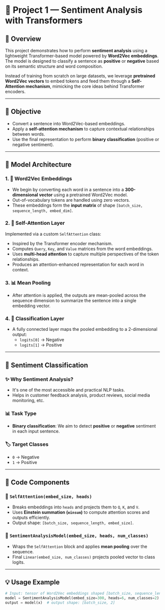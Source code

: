 # 📘 Project 1 — Sentiment Analysis with Transformers

## 🧠 Overview

This project demonstrates how to perform **sentiment analysis** using a lightweight Transformer-based model powered by **Word2Vec embeddings**. The model is designed to classify a sentence as **positive** or **negative** based on its semantic structure and word composition.

Instead of training from scratch on large datasets, we leverage **pretrained Word2Vec vectors** to embed tokens and feed them through a **Self-Attention mechanism**, mimicking the core ideas behind Transformer encoders.

---

## 🎯 Objective

- Convert a sentence into Word2Vec-based embeddings.
- Apply a **self-attention mechanism** to capture contextual relationships between words.
- Use the final representation to perform **binary classification** (positive or negative sentiment).

---

## 🧱 Model Architecture

### 1. 🔡 **Word2Vec Embeddings**
- We begin by converting each word in a sentence into a **300-dimensional vector** using a pretrained Word2Vec model.
- Out-of-vocabulary tokens are handled using zero vectors.
- These embeddings form the **input matrix** of shape `[batch_size, sequence_length, embed_dim]`.

### 2. 🧲 **Self-Attention Layer**
Implemented via a custom `SelfAttention` class:
- Inspired by the Transformer encoder mechanism.
- Computes `Query`, `Key`, and `Value` matrices from the word embeddings.
- Uses **multi-head attention** to capture multiple perspectives of the token relationships.
- Produces an attention-enhanced representation for each word in context.

### 3. 📊 **Mean Pooling**
- After attention is applied, the outputs are mean-pooled across the sequence dimension to summarize the sentence into a single embedding vector.

### 4. 🎯 **Classification Layer**
- A fully connected layer maps the pooled embedding to a 2-dimensional output:
  - `logits[0]` → Negative
  - `logits[1]` → Positive

---

## 🧪 Sentiment Classification

### ✨ Why Sentiment Analysis?
- It's one of the most accessible and practical NLP tasks.
- Helps in customer feedback analysis, product reviews, social media monitoring, etc.

### 📊 Task Type
- **Binary classification**: We aim to detect **positive** or **negative** sentiment in each input sentence.

### 🏷️ Target Classes
- `0` → Negative
- `1` → Positive

---

## 🧩 Code Components

### 🔸 `SelfAttention(embed_size, heads)`
- Breaks embeddings into `heads` and projects them to `Q`, `K`, and `V`.
- Uses **Einstein summation (`einsum`)** to compute attention scores and outputs efficiently.
- Output shape: `[batch_size, sequence_length, embed_size]`.

### 🔸 `SentimentAnalysisModel(embed_size, heads, num_classes)`
- Wraps the `SelfAttention` block and applies **mean pooling** over the sequence.
- Final `Linear(embed_size, num_classes)` projects pooled vector to class logits.

---

## 💡 Usage Example

```python
# Input: tensor of Word2Vec embeddings shaped [batch_size, sequence_len, 300]
model = SentimentAnalysisModel(embed_size=300, heads=6, num_classes=2)
output = model(x)  # output shape: [batch_size, 2]
